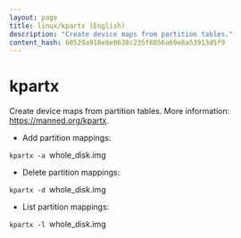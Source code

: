 ```yaml
---
layout: page
title: linux/kpartx (English)
description: "Create device maps from partition tables."
content_hash: 60529a918e8e0638c235f8056a69e8a53913d5f9
---
```

# kpartx

Create device maps from partition tables.
More information: <https://manned.org/kpartx>.

- Add partition mappings:

`kpartx -a `<span class="tldr-var badge badge-pill bg-dark-lm bg-white-dm text-white-lm text-dark-dm font-weight-bold">whole_disk.img</span>

- Delete partition mappings:

`kpartx -d `<span class="tldr-var badge badge-pill bg-dark-lm bg-white-dm text-white-lm text-dark-dm font-weight-bold">whole_disk.img</span>

- List partition mappings:

`kpartx -l `<span class="tldr-var badge badge-pill bg-dark-lm bg-white-dm text-white-lm text-dark-dm font-weight-bold">whole_disk.img</span>
